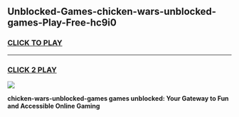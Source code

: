 
## Unblocked-Games-chicken-wars-unblocked-games-Play-Free-hc9i0
<h3>
<a href="https://premium76.site?title=chicken-wars-unblocked-games&ref=10A">CLICK TO PLAY</a></h3>
<hr>

<h3>
<a href="https://premium76.site?title=chicken-wars-unblocked-games&ref=10A">CLICK 2 PLAY</a>
  
</h3>

<a href="https://premium76.site?title=chicken-wars-unblocked-games&ref=10A"><img src="https://clearcache.store/games.png"></a>


**chicken-wars-unblocked-games games unblocked: Your Gateway to Fun and Accessible Online Gaming**
